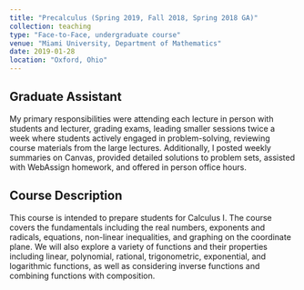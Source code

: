 ```yaml
---
title: "Precalculus (Spring 2019, Fall 2018, Spring 2018 GA)"
collection: teaching
type: "Face-to-Face, undergraduate course"
venue: "Miami University, Department of Mathematics"
date: 2019-01-28
location: "Oxford, Ohio"
---
```


## Graduate Assistant
My primary responsibilities were attending each lecture in person with students and lecturer, grading exams, leading smaller sessions twice a week where students actively engaged in problem-solving, reviewing course materials from the large lectures. Additionally, I posted weekly summaries on Canvas, provided detailed solutions to problem sets, assisted with WebAssign homework, and offered in person office hours. 

## Course Description
This course is intended to prepare students for Calculus I. The course covers the fundamentals including the real numbers, exponents and radicals, equations, non-linear inequalities, and graphing on the coordinate plane. We will also explore a variety of functions and their properties including linear, polynomial, rational, trigonometric, exponential, and logarithmic functions, as well as considering inverse functions and combining functions with composition. 
